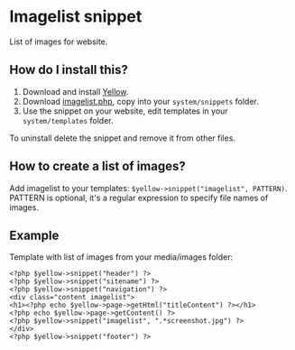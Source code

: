 Imagelist snippet
=================
List of images for website.

How do I install this?
----------------------
1. Download and install [Yellow](https://github.com/markseu/yellowcms/).  
2. Download [imagelist.php](imagelist.php?raw=true), copy into your `system/snippets` folder.  
3. Use the snippet on your website, edit templates in your `system/templates` folder.

To uninstall delete the snippet and remove it from other files.

How to create a list of images?
-------------------------------
Add imagelist to your templates: `$yellow->snippet("imagelist", PATTERN)`.  
PATTERN is optional, it's a regular expression to specify file names of images.

Example
-------
Template with list of images from your media/images folder:

    <?php $yellow->snippet("header") ?>
    <?php $yellow->snippet("sitename") ?>
    <?php $yellow->snippet("navigation") ?>
    <div class="content imagelist">
    <h1><?php echo $yellow->page->getHtml("titleContent") ?></h1>
    <?php echo $yellow->page->getContent() ?>
    <?php $yellow->snippet("imagelist", ".*screenshot.jpg") ?>
    </div>
    <?php $yellow->snippet("footer") ?>
